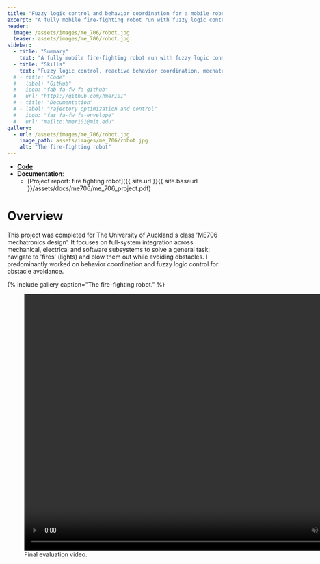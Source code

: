 ```yaml
---
title: "Fuzzy logic control and behavior coordination for a mobile robot"
excerpt: "A fully mobile fire-fighting robot run with fuzzy logic control."
header:
  image: /assets/images/me_706/robot.jpg
  teaser: assets/images/me_706/robot.jpg
sidebar:
  - title: "Summary"
    text: "A fully mobile fire-fighting robot run with fuzzy logic control."
  - title: "Skills"
    text: "Fuzzy logic control, reactive behavior coordination, mechatronics design and integration in a team, c++"
  # - title: "Code"
  # - label: "GitHub"
  #   icon: "fab fa-fw fa-github"
  #   url: "https://github.com/hmer101"
  # - title: "Documentation"
  # - label: "rajectory optimization and control"
  #   icon: "fas fa-fw fa-envelope"
  #   url: "mailto:hmer101@mit.edu"
gallery:
  - url: /assets/images/me_706/robot.jpg
    image_path: assets/images/me_706/robot.jpg
    alt: "The fire-fighting robot"
---
```


- **[Code](https://github.com/HarveyMerton/me706_project)**
- **Documentation**:
  - [Project report: fire fighting robot]({{ site.url }}{{ site.baseurl }}/assets/docs/me706/me_706_project.pdf)


# Overview
This project was completed for The University of Auckland's class 'ME706 mechatronics design'. It focuses on full-system integration across mechanical, electrical and software subsystems to solve a general task: navigate to 'fires' (lights) and blow them out while avoiding obstacles. I predominantly worked on behavior coordination and fuzzy logic control for obstacle avoidance.

{% include gallery caption="The fire-fighting robot." %}


<figure>
  <video width="800" height="600" controls muted>
    <source src="{{ site.url }}{{ site.baseurl }}/assets/docs/me_706/final_run.mp4" type="video/mp4">
    Your browser does not support the video tag.
  </video>
    <figcaption>Final evaluation video.</figcaption>
</figure>



